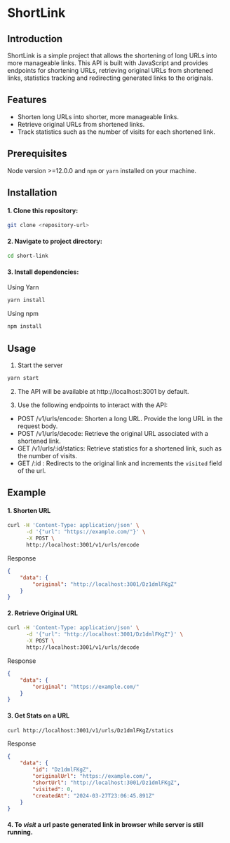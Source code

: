 
# ShortLink

## Introduction
ShortLink is a simple project that allows the shortening of long URLs into more manageable links.
This API is built with JavaScript and provides endpoints for shortening URLs, retrieving original URLs from shortened links, statistics tracking and redirecting generated links to the originals.

## Features
- Shorten long URLs into shorter, more manageable links.
- Retrieve original URLs from shortened links.
- Track statistics such as the number of visits for each shortened link.

## Prerequisites
Node version >=12.0.0 and `npm` or `yarn` installed on your machine.

## Installation
#### 1. Clone this repository:

``` bash
git clone <repository-url>
```

#### 2. Navigate to project directory:

``` bash
cd short-link
```

#### 3. Install dependencies:

Using Yarn
``` bash 
yarn install
```
Using npm
``` bash yarn
npm install
```

## Usage

1. Start the server
``` bash
yarn start
```

2. The API will be available at http://localhost:3001 by default.

3. Use the following endpoints to interact with the API:

- POST /v1/urls/encode: Shorten a long URL. Provide the long URL in the request body.
- POST /v1/urls/decode: Retrieve the original URL associated with a shortened link.
- GET /v1/urls/:id/statics: Retrieve statistics for a shortened link, such as the number of visits.
- GET /:id : Redirects to the original link and increments the `visited` field of the url.

## Example

#### 1. Shorten URL
```bash
curl -H 'Content-Type: application/json' \
      -d '{"url": "https://example.com/"}' \
      -X POST \
      http://localhost:3001/v1/urls/encode
```
Response 
```json
{
    "data": {
        "original": "http://localhost:3001/Dz1dmlFKgZ"
    }
}
```

#### 2. Retrieve Original URL
```bash
curl -H 'Content-Type: application/json' \
      -d '{"url": "http://localhost:3001/Dz1dmlFKgZ"}' \
      -X POST \
      http://localhost:3001/v1/urls/decode
```
Response 
```json
{
    "data": {
        "original": "https://example.com/"
    }
}
```

#### 3. Get Stats on a URL
```bash
curl http://localhost:3001/v1/urls/Dz1dmlFKgZ/statics
```
Response 
```json
{
    "data": {
        "id": "Dz1dmlFKgZ",
        "originalUrl": "https://example.com/",
        "shortUrl": "http://localhost:3001/Dz1dmlFKgZ",
        "visited": 0,
        "createdAt": "2024-03-27T23:06:45.891Z"
    }
}
```
#### 4. To *visit* a url paste generated link in browser while server is still running.


